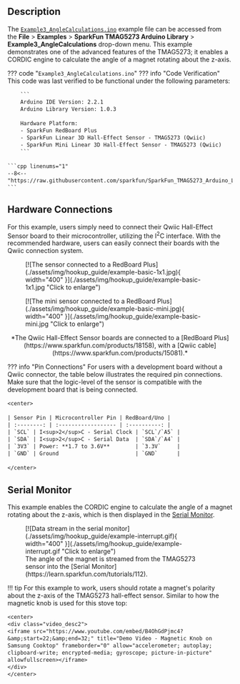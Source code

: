 ## Description
The [`Example3_AngleCalculations.ino`](https://github.com/sparkfun/SparkFun_TMAG5273_Arduino_Library/blob/main/examples/Example3_AngleCalculations) example file can be accessed from the **File** > **Examples** > **SparkFun TMAG5273 Arduino Library** > **Example3_AngleCalculations** drop-down menu. This example demonstrates one of the advanced features of the TMAG5273; it enables a CORDIC engine to calculate the angle of a magnet rotating about the z-axis.

??? code "`Example3_AngleCalculations.ino`"
	??? info "Code Verification"
		This code was last verified to be functional under the following parameters:

		```
		Arduino IDE Version: 2.2.1
		Arduino Library Version: 1.0.3

		Hardware Platform:
		- SparkFun RedBoard Plus
		- SparkFun Linear 3D Hall-Effect Sensor - TMAG5273 (Qwiic)
		- SparkFun Mini Linear 3D Hall-Effect Sensor - TMAG5273 (Qwiic)
		```

	```cpp linenums="1"
	--8<-- "https://raw.githubusercontent.com/sparkfun/SparkFun_TMAG5273_Arduino_Library/main/examples/Example3_AngleCalculations/Example3_AngleCalculations.ino"
	```


## Hardware Connections
For this example, users simply need to connect their Qwiic Hall-Effect Sensor board to their microcontroller, utilizing the I<sup>2</sup>C interface. With the recommended hardware, users can easily connect their boards with the Qwiic connection system.

<div class="grid" markdown>

<div markdown>
<figure markdown>
[![The sensor connected to a RedBoard Plus](./assets/img/hookup_guide/example-basic-1x1.jpg){ width="400" }](./assets/img/hookup_guide/example-basic-1x1.jpg "Click to enlarge")
</figure>
</div>

<div markdown>
<figure markdown>
[![The mini sensor connected to a RedBoard Plus](./assets/img/hookup_guide/example-basic-mini.jpg){ width="400" }](./assets/img/hookup_guide/example-basic-mini.jpg "Click to enlarge")
</figure>
</div>

</div>

<center>
*The Qwiic Hall-Effect Sensor boards are connected to a [RedBoard Plus](https://www.sparkfun.com/products/18158), with a [Qwiic cable](https://www.sparkfun.com/products/15081).*
</center>

??? info "Pin Connections"
	For users with a development board without a Qwiic connector, the table below illustrates the required pin connections. Make sure that the logic-level of the sensor is compatible with the development board that is being connected.

	<center>

	| Sensor Pin | Microcontroller Pin | RedBoard/Uno |
	| :--------: | :------------------ | :----------: |
	| `SCL` | I<sup>2</sup>C - Serial Clock | `SCL`/`A5` |
	| `SDA` | I<sup>2</sup>C - Serial Data  | `SDA`/`A4` |
	| `3V3` | Power: **1.7 to 3.6V**        | `3.3V`     |
	| `GND` | Ground                        | `GND`      |

	</center>


## Serial Monitor
This example enables the CORDIC engine to calculate the angle of a magnet rotating about the z-axis, which is then displayed in the [Serial Monitor](https://learn.sparkfun.com/tutorials/112).

<figure markdown>
[![Data stream in the serial monitor](./assets/img/hookup_guide/example-interrupt.gif){ width="400" }](./assets/img/hookup_guide/example-interrupt.gif "Click to enlarge")
<figcaption markdown>
The angle of the magnet is streamed from the TMAG5273 sensor into the [Serial Monitor](https://learn.sparkfun.com/tutorials/112).
</figcaption>
</figure>

!!! tip
	For this example to work, users should rotate a magnet's polarity about the z-axis of the TMAG5273 hall-effect sensor. Similar to how the magnetic knob is used for this stove top:

	<center>
	<div class="video_desc2">
	<iframe src="https://www.youtube.com/embed/B4OhGdPjmc4?&amp;start=22;&amp;end=32;" title="Demo Video - Magnetic Knob on Samsung Cooktop" frameborder="0" allow="accelerometer; autoplay; clipboard-write; encrypted-media; gyroscope; picture-in-picture" allowfullscreen></iframe>
	</div>
	</center>
